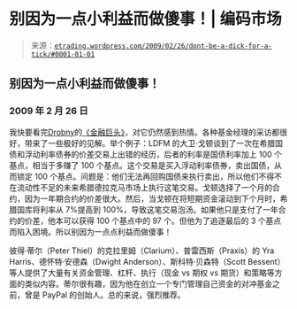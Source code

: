 <!--yml

类别：未分类

日期：2024-05-12 19:40:01

-->

# 别因为一点小利益而做傻事！| 编码市场

> 来源：[`etrading.wordpress.com/2009/02/26/dont-be-a-dick-for-a-tick/#0001-01-01`](https://etrading.wordpress.com/2009/02/26/dont-be-a-dick-for-a-tick/#0001-01-01)

## 别因为一点小利益而做傻事！

### 2009 年 2 月 26 日

我快要看完[Drobny](http://www.drobny.com/about.html)的[《金融巨头》](http://www.amazon.co.uk/Inside-House-Money-Traders-Profiting/dp/047037909X)，对它仍然感到热情。各种基金经理的采访都很好，带来了一些极好的见解。举个例子：LDFM 的大卫·戈顿谈到了一次在希腊国债和浮动利率债券的价差交易上出错的经历，后者的利率是国债利率加上 100 个基点，相当于多赚了 100 个基点。这个交易是买入浮动利率债券，卖出国债，从而锁定 100 个基点。问题是：他们无法再回购国债来执行卖出，所以他们不得不在流动性不足的未来希腊德拉克马市场上执行这笔交易。戈顿选择了一个月的合约，因为一年期合约的价差很大。然后，当戈顿在将短期资金滚动到下个月时，希腊国库将利率从 7%提高到 100%，导致这笔交易泡汤。如果他只是支付了一年合约的价差，他本可以获得 100 个基点中的 97 个。但他为了追逐最后的 3 个基点而陷入困境。所以别因为一点点利益而做傻事！

彼得·蒂尔（Peter Thiel）的克拉里姆（Clarium）、普雷西斯（Praxis）的 Yra Harris、德怀特·安德森（Dwight Anderson）、斯科特·贝森特（Scott Bessent）等人提供了大量有关资金管理、杠杆、执行（现金 vs 期权 vs 期货）和策略等方面的类似内容。蒂尔很有趣，因为他在创立一个专门管理自己资金的对冲基金之前，曾是 PayPal 的创始人。总的来说，强烈推荐。
